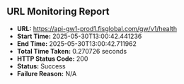 ## URL Monitoring Report

- **URL:** https://api-gw1-prod1.fisglobal.com/gw/v1/health
- **Start Time:** 2025-05-30T13:00:42.441236
- **End Time:** 2025-05-30T13:00:42.711962
- **Total Time Taken:** 0.270726 seconds
- **HTTP Status Code:** 200
- **Status:** Success
- **Failure Reason:** N/A

